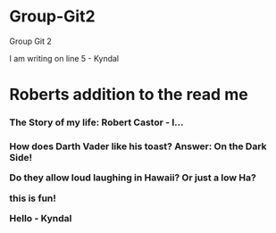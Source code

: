 # Group-Git2
Group Git 2



I am writing on line 5 - Kyndal


<h1>Roberts addition to the read me</h1>

<h3>The Story of my life: Robert Castor - I...<h3>



How does Darth Vader like his toast? 
Answer: On the Dark Side! 

Do they allow loud laughing in Hawaii? Or just a low Ha? 













this is fun!

Hello - Kyndal




